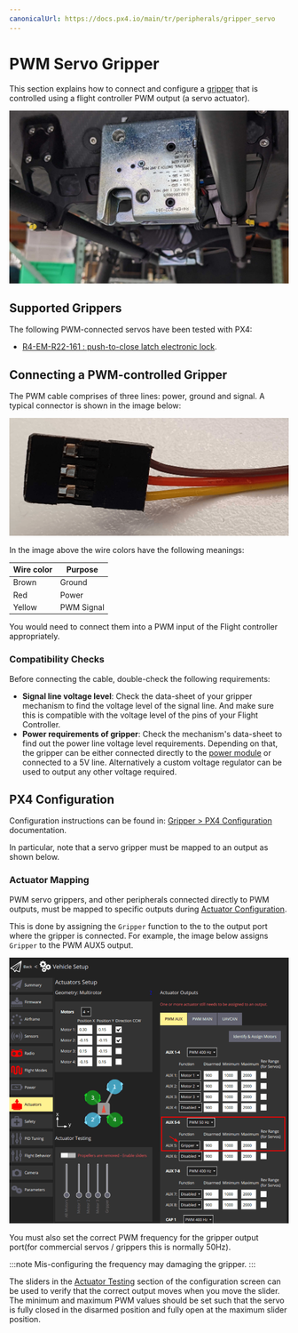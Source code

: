 ```yaml
---
canonicalUrl: https://docs.px4.io/main/tr/peripherals/gripper_servo
---
```


# PWM Servo Gripper

This section explains how to connect and configure a [gripper](../peripherals/gripper.md) that is controlled using a flight controller PWM output (a servo actuator).

![R4-EM-R22-16: High-load gripper example](../../assets/hardware/grippers/highload_gripper_example.jpg)


## Supported Grippers

The following PWM-connected servos have been tested with PX4:

- [R4-EM-R22-161 : push-to-close latch electronic lock](https://southco.com/en_any_int/r4-em-r22-161).


## Connecting a PWM-controlled Gripper

The PWM cable comprises of three lines: power, ground and signal. A typical connector is shown in the image below:

![PWM Cable](../../assets/hardware/grippers/pwm_cable.png)

In the image above the wire colors have the following meanings:

| Wire color | Purpose    |
| ---------- | ---------- |
| Brown      | Ground     |
| Red        | Power      |
| Yellow     | PWM Signal |

You would need to connect them into a PWM input of the Flight controller appropriately.

### Compatibility Checks

Before connecting the cable, double-check the following requirements:

* **Signal line voltage level**: Check the data-sheet of your gripper mechanism to find the voltage level of the signal line. And make sure this is compatible with the voltage level of the pins of your Flight Controller.
* **Power requirements of gripper**: Check the mechanism's data-sheet to find out the power line voltage level requirements. Depending on that, the gripper can be either connected directly to the [power module](../power_module/README.md) or connected to a 5V line. Alternatively a custom voltage regulator can be used to output any other voltage required.

## PX4 Configuration

Configuration instructions can be found in: [Gripper > PX4 Configuration](../peripherals/gripper.md#px4-configuration) documentation.

In particular, note that a servo gripper must be mapped to an output as shown below.

### Actuator Mapping

PWM servo grippers, and other peripherals connected directly to PWM outputs, must be mapped to specific outputs during [Actuator Configuration](../config/actuators.md#actuator-outputs).

This is done by assigning the `Gripper` function to the to the output port where the gripper is connected. For example, the image below assigns `Gripper` to the PWM AUX5 output.

![Gripper output mapping](../../assets/config/gripper/qgc_gripper_output_setup.png)

You must also set the correct PWM frequency for the gripper output port(for commercial servos / grippers this is normally 50Hz).

:::note
Mis-configuring the frequency may damaging the gripper.
:::

The sliders in the [Actuator Testing](../config/actuators.md#actuator-testing) section of the configuration screen can be used to verify that the correct output moves when you move the slider. The minimum and maximum PWM values should be set such that the servo is fully closed in the disarmed position and fully open at the maximum slider position.
